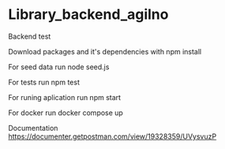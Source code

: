 # Library_backend_agilno

Backend test

Download packages and it's dependencies with npm install

For seed data run node seed.js

For tests run npm test

For runing aplication run npm start

For docker run docker compose up

Documentation
https://documenter.getpostman.com/view/19328359/UVysvuzP

